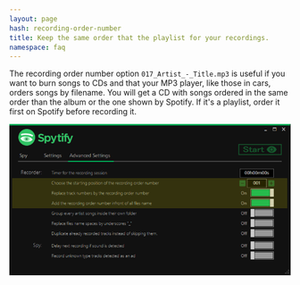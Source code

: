 ```yaml
---
layout: page
hash: recording-order-number
title: Keep the same order that the playlist for your recordings.
namespace: faq
---
```

The recording order number option `017_Artist_-_Title.mp3` is useful if you want to burn songs to CDs and that your MP3 player, like those in cars, orders songs by filename. 
You will get a CD with songs ordered in the same order than the album or the one shown by Spotify. If it's a playlist, order it first on Spotify before recording it.

<p align="center"><img alt="Recording order number option" src="./assets/images/recording_number.png" /></p>